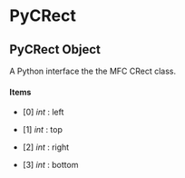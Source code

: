 # PyCRect

## PyCRect Object

A Python interface the the MFC CRect class.

#### Items


  - [0] *int* : left

    

  - [1] *int* : top

    

  - [2] *int* : right

    

  - [3] *int* : bottom

    